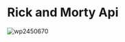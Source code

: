 # Rick and Morty Api

![wp2450670](https://user-images.githubusercontent.com/21046633/81761062-51203e80-949f-11ea-9d94-824e11530cf3.png)

